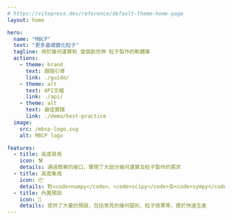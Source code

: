 ```yaml
---
# https://vitepress.dev/reference/default-theme-home-page
layout: home

hero:
  name: "MBCP"
  text: "更多基礎變化粒子"
  tagline: 用於幾何運算和 當個創世神 粒子製作的軟體庫
  actions:
    - theme: brand
      text: 跟隨引導
      link: ./guide/
    - theme: alt
      text: API文檔
      link: ./api/
    - theme: alt
      text: 最佳實踐
      link: ./demo/best-practice
  image:
    src: /mbcp-logo.svg
    alt: MBCP logo

features:
  - title: 高度易用
    icon: 🛠️
    details: 通過簡單的接口，實現了大部分幾何運算及粒子製作的需求
  - title: 高度集成
    icon: 📦
    details: 對<code>numpy</code>、<code>scipy</code>及<code>sympy</code>進行了封裝和集成，使腳本編寫像使用Geogebra一樣easy
  - title: 內置預設
    icon: 🧊
    details: 提供了大量的預設，包括常見的幾何圖形、粒子效果等，便於快速生產
---
```

<style>
:root {
  --vp-home-hero-name-color: transparent;
  --vp-home-hero-name-background: -webkit-linear-gradient(120deg, #bd34fe 30%, #41d1ff);
}

@media (min-width: 640px) {
  :root {
    --vp-home-hero-image-filter: blur(56px);
  }
}

@media (min-width: 960px) {
  :root {
    --vp-home-hero-image-filter: blur(68px);
  }
}
</style>